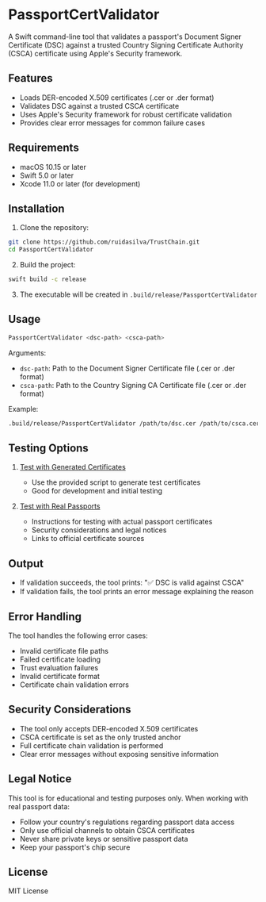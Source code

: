 # PassportCertValidator

A Swift command-line tool that validates a passport's Document Signer Certificate (DSC) against a trusted Country Signing Certificate Authority (CSCA) certificate using Apple's Security framework.

## Features

- Loads DER-encoded X.509 certificates (.cer or .der format)
- Validates DSC against a trusted CSCA certificate
- Uses Apple's Security framework for robust certificate validation
- Provides clear error messages for common failure cases

## Requirements

- macOS 10.15 or later
- Swift 5.0 or later
- Xcode 11.0 or later (for development)

## Installation

1. Clone the repository:

```bash
git clone https://github.com/ruidasilva/TrustChain.git
cd PassportCertValidator
```

2. Build the project:

```bash
swift build -c release
```

3. The executable will be created in `.build/release/PassportCertValidator`

## Usage

```bash
PassportCertValidator <dsc-path> <csca-path>
```

Arguments:

- `dsc-path`: Path to the Document Signer Certificate file (.cer or .der format)
- `csca-path`: Path to the Country Signing CA Certificate file (.cer or .der format)

Example:

```bash
.build/release/PassportCertValidator /path/to/dsc.cer /path/to/csca.cer
```

## Testing Options

1. [Test with Generated Certificates](test-certs/README.md)

   - Use the provided script to generate test certificates
   - Good for development and initial testing

2. [Test with Real Passports](docs/passport_testing.md)
   - Instructions for testing with actual passport certificates
   - Security considerations and legal notices
   - Links to official certificate sources

## Output

- If validation succeeds, the tool prints: "✅ DSC is valid against CSCA"
- If validation fails, the tool prints an error message explaining the reason

## Error Handling

The tool handles the following error cases:

- Invalid certificate file paths
- Failed certificate loading
- Trust evaluation failures
- Invalid certificate format
- Certificate chain validation errors

## Security Considerations

- The tool only accepts DER-encoded X.509 certificates
- CSCA certificate is set as the only trusted anchor
- Full certificate chain validation is performed
- Clear error messages without exposing sensitive information

## Legal Notice

This tool is for educational and testing purposes only. When working with real passport data:

- Follow your country's regulations regarding passport data access
- Only use official channels to obtain CSCA certificates
- Never share private keys or sensitive passport data
- Keep your passport's chip secure

## License

MIT License
